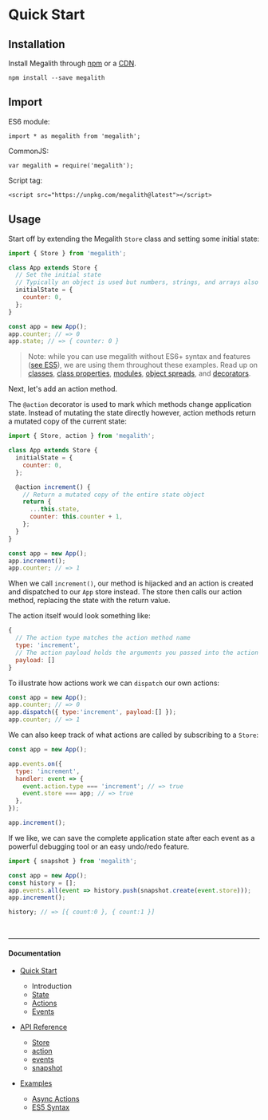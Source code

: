 # Quick Start

## Installation

Install Megalith through [npm](https://www.npmjs.com/package/megalith) or a
[CDN](https://unpkg.com/megalith@latest).

`npm install --save megalith`

## Import

ES6 module:

`import * as megalith from 'megalith';`

CommonJS:

`var megalith = require('megalith');`

Script tag:

`<script src="https://unpkg.com/megalith@latest"></script>`

## Usage

Start off by extending the Megalith `Store` class and setting some initial
state:

```js
import { Store } from 'megalith';

class App extends Store {
  // Set the initial state
  // Typically an object is used but numbers, strings, and arrays also work
  initialState = {
    counter: 0,
  };
}

const app = new App();
app.counter; // => 0
app.state; // => { counter: 0 }
```

> Note: while you can use megalith without ES6+ syntax and features
> ([see ES5](../examples/es5.md)), we are using them throughout these examples.
> Read up on [classes](https://developer.mozilla.org/en/docs/Web/JavaScript/Reference/Classes),
> [class properties](https://babeljs.io/docs/plugins/transform-class-properties/),
> [modules](https://developer.mozilla.org/en-US/docs/Web/JavaScript/Reference/Statements/import),
> [object spreads](https://developer.mozilla.org/en/docs/Web/JavaScript/Reference/Operators/Spread_operator),
> and [decorators](https://medium.com/google-developers/exploring-es7-decorators-76ecb65fb841).

Next, let's add an action method.

The `@action` decorator is used to mark which methods change application state.
Instead of mutating the state directly however, action methods return a mutated
copy of the current state:

```js
import { Store, action } from 'megalith';

class App extends Store {
  initialState = {
    counter: 0,
  };

  @action increment() {
    // Return a mutated copy of the entire state object
    return {
      ...this.state,
      counter: this.counter + 1,
    };
  }
}

const app = new App();
app.increment();
app.counter; // => 1
```

When we call `increment()`, our method is hijacked and an action is created and
dispatched to our `App` store instead. The store then calls our action method,
replacing the state with the return value.

The action itself would look something like:

```js
{
  // The action type matches the action method name
  type: 'increment',
  // The action payload holds the arguments you passed into the action method
  payload: []
}
```

To illustrate how actions work we can `dispatch` our own actions:

```js
const app = new App();
app.counter; // => 0
app.dispatch({ type:'increment', payload:[] });
app.counter; // => 1
```

We can also keep track of what actions are called by subscribing to a `Store`:

```js
const app = new App();

app.events.on({
  type: 'increment',
  handler: event => {
    event.action.type === 'increment'; // => true
    event.store === app; // => true
  },
});

app.increment();
```

If we like, we can save the complete application state after each event as a
powerful debugging tool or an easy undo/redo feature.

```js
import { snapshot } from 'megalith';

const app = new App();
const history = [];
app.events.all(event => history.push(snapshot.create(event.store)));
app.increment();

history; // => [{ count:0 }, { count:1 }]
```

<br><hr><h4>Documentation</h4>

  - [Quick Start](/docs/quick-start)
    - Introduction
    - [State](/docs/quick-start/2-state.md)
    - [Actions](/docs/quick-start/3-actions.md)
    - [Events](/docs/quick-start/4-events.md)

  - [API Reference](/docs/api)
    - [Store](/docs/api/Store.md)
    - [action](/docs/api/action.md)
    - [events](/docs/api/events.md)
    - [snapshot](/docs/api/snapshot.md)

  - [Examples](/docs/examples)
    - [Async Actions](/docs/examples/async-actions.md)
    - [ES5 Syntax](/docs/examples/es5.md)
